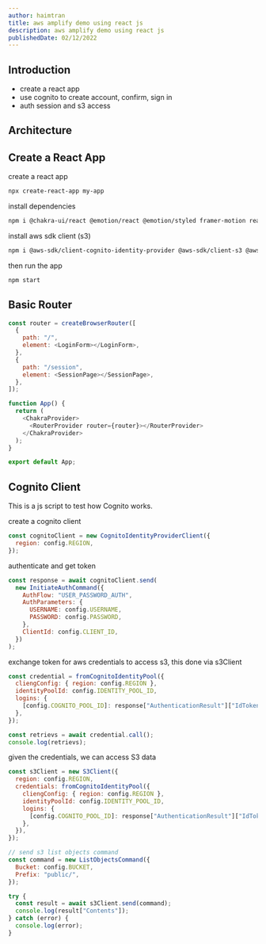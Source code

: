 ```yaml
---
author: haimtran
title: aws amplify demo using react js
description: aws amplify demo using react js
publishedDate: 02/12/2022
---
```


## Introduction

- create a react app
- use cognito to create account, confirm, sign in
- auth session and s3 access

## Architecture

## Create a React App

create a react app

```bash
npx create-react-app my-app
```

install dependencies

```bash
npm i @chakra-ui/react @emotion/react @emotion/styled framer-motion react-icons @chakra-ui/icons react-router-dom
```

install aws sdk client (s3)

```bash
npm i @aws-sdk/client-cognito-identity-provider @aws-sdk/client-s3 @aws-sdk/credential-providers @aws-sdk/s3-request-presigner
```

then run the app

```bash
npm start
```

## Basic Router

```js
const router = createBrowserRouter([
  {
    path: "/",
    element: <LoginForm></LoginForm>,
  },
  {
    path: "/session",
    element: <SessionPage></SessionPage>,
  },
]);

function App() {
  return (
    <ChakraProvider>
      <RouterProvider router={router}></RouterProvider>
    </ChakraProvider>
  );
}

export default App;
```

## Cognito Client

This is a js script to test how Cognito works.

create a cognito client

```js
const cognitoClient = new CognitoIdentityProviderClient({
  region: config.REGION,
});
```

authenticate and get token

```js
const response = await cognitoClient.send(
  new InitiateAuthCommand({
    AuthFlow: "USER_PASSWORD_AUTH",
    AuthParameters: {
      USERNAME: config.USERNAME,
      PASSWORD: config.PASSWORD,
    },
    ClientId: config.CLIENT_ID,
  })
);
```

exchange token for aws credentials to access s3, this done via s3Client

```js
const credential = fromCognitoIdentityPool({
  cliengConfig: { region: config.REGION },
  identityPoolId: config.IDENTITY_POOL_ID,
  logins: {
    [config.COGNITO_POOL_ID]: response["AuthenticationResult"]["IdToken"],
  },
});

const retrievs = await credential.call();
console.log(retrievs);
```

given the credentials, we can access S3 data

```js
const s3Client = new S3Client({
  region: config.REGION,
  credentials: fromCognitoIdentityPool({
    cliengConfig: { region: config.REGION },
    identityPoolId: config.IDENTITY_POOL_ID,
    logins: {
      [config.COGNITO_POOL_ID]: response["AuthenticationResult"]["IdToken"],
    },
  }),
});

// send s3 list objects command
const command = new ListObjectsCommand({
  Bucket: config.BUCKET,
  Prefix: "public/",
});

try {
  const result = await s3Client.send(command);
  console.log(result["Contents"]);
} catch (error) {
  console.log(error);
}
```
